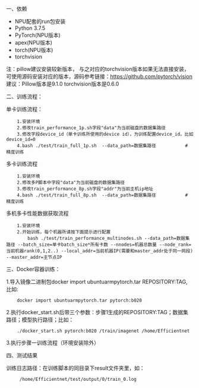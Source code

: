 一、依赖
* NPU配套的run包安装
* Python 3.7.5
* PyTorch(NPU版本)
* apex(NPU版本)
* torch(NPU版本)
* torchvision

注：pillow建议安装较新版本， 与之对应的torchvision版本如果无法直接安装，可使用源码安装对应的版本，源码参考链接：https://github.com/pytorch/vision
    建议：Pillow版本是9.1.0  torchvision版本是0.6.0

二、训练流程：
    
单卡训练流程：

```
	1.安装环境
	2.修改train_performance_1p.sh字段"data"为当前磁盘的数据集路径
	3.修改字段device_id（单卡训练所使用的device id），为训练配置device_id，比如device_id=0
	4.bash ./test/train_full_1p.sh  --data_path=数据集路径           # 精度训练
```

	
多卡训练流程

```
	1.安装环境
	2.修改多P脚本中字段"data"为当前磁盘的数据集路径
	3.修改train_performance_8p.sh字段"addr"为当前主机ip地址
	4.bash ./test/train_full_8p.sh  --data_path=数据集路径           # 精度训练
```

多机多卡性能数据获取流程

```
	1.安装环境
	2.开始训练，每个机器所请按下面提示进行配置
		bash ./test/train_performance_multinodes.sh --data_path=数据集路径 --batch_size=单卡batch_size*所有卡数 --nnodes=机器总数量 --node_rank=当前机器rank(0,1,2..) --local_addr=当前机器IP(需要和master_addr处于同一网段) --master_addr=主节点IP
```


	
三、Docker容器训练：
    
1.导入镜像二进制包docker import ubuntuarmpytorch.tar REPOSITORY:TAG, 比如:

        docker import ubuntuarmpytorch.tar pytorch:b020

2.执行docker_start.sh后带三个参数：步骤1生成的REPOSITORY:TAG；数据集路径；模型执行路径；比如：

        ./docker_start.sh pytorch:b020 /train/imagenet /home/Efficientnet

3.执行步骤一训练流程（环境安装除外）
	
四、测试结果
    
训练日志路径：在训练脚本的同目录下result文件夹里，如：

         /home/Efficientnet/test/output/0/train_0.log
        
        
	

